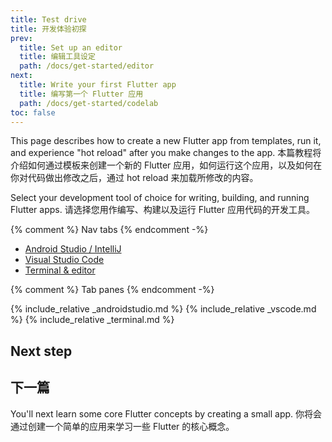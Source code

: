 ```yaml
---
title: Test drive
title: 开发体验初探
prev:
  title: Set up an editor
  title: 编辑工具设定
  path: /docs/get-started/editor
next:
  title: Write your first Flutter app
  title: 编写第一个 Flutter 应用
  path: /docs/get-started/codelab
toc: false
---
```


This page describes how to create a new Flutter app from templates, run it, and experience "hot reload" after you make changes to the app.
本篇教程将介绍如何通过模板来创建一个新的 Flutter 应用，如何运行这个应用，以及如何在你对代码做出修改之后，通过 hot reload 来加载所修改的内容。

Select your development tool of choice for writing, building, and running
Flutter apps.
请选择您用作编写、构建以及运行 Flutter 应用代码的开发工具。

{% comment %} Nav tabs {% endcomment -%}
<ul class="nav nav-tabs" id="editor-setup" role="tablist">
  <li class="nav-item">
    <a class="nav-link active" id="androidstudio-tab" href="#androidstudio" role="tab" aria-controls="androidstudio" aria-selected="true">Android Studio / IntelliJ</a>
  </li>
  <li class="nav-item">
    <a class="nav-link" id="vscode-tab" href="#vscode" role="tab" aria-controls="vscode" aria-selected="false">Visual Studio Code</a>
  </li>
  <li class="nav-item">
    <a class="nav-link" id="terminal-tab" href="#terminal" role="tab" aria-controls="terminal" aria-selected="false">Terminal & editor</a>
  </li>
</ul>

{% comment %} Tab panes {% endcomment -%}
<div class="tab-content">
  {% include_relative _androidstudio.md %}
  {% include_relative _vscode.md %}
  {% include_relative _terminal.md %}
</div>

## Next step
## 下一篇

You'll next learn some core Flutter concepts by creating a small app.
你将会通过创建一个简单的应用来学习一些 Flutter 的核心概念。
